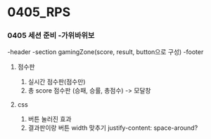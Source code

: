 # 0405_RPS

<h3> 0405 세션 준비 -가위바위보 </h3>

-header
-section
    gamingZone(score, result, button으로 구성)
-footer

1. 점수판
    1) 실시간 점수판(점수만)
    2) 총 score 점수판 (승패, 승률, 총점수) -> 모달창

2. css
    1) 버튼 눌러진 효과
    2) 결과판이랑 버튼 width 맞추기 
    justify-content: space-around?

